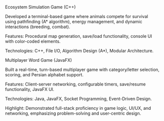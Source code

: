 Ecosystem Simulation Game (C++)

Developed a terminal-based game where animals compete for survival using pathfinding (A* algorithm), energy management, and dynamic interactions (breeding, combat).

Features: Procedural map generation, save/load functionality, console UI with color-coded elements.

Technologies: C++, File I/O, Algorithm Design (A*), Modular Architecture.

Multiplayer Word Game (JavaFX)

Built a real-time, turn-based multiplayer game with category/letter selection, scoring, and Persian alphabet support.

Features: Client-server networking, configurable timers, save/resume functionality, JavaFX UI.

Technologies: Java, JavaFX, Socket Programming, Event-Driven Design.

Highlight: Demonstrated full-stack proficiency in game logic, UI/UX, and networking, emphasizing problem-solving and user-centric design.
